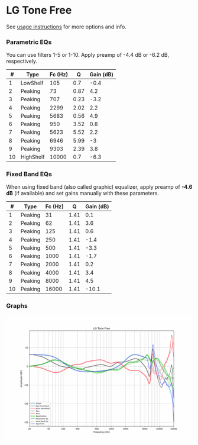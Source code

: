 # LG Tone Free
See [usage instructions](https://github.com/jaakkopasanen/AutoEq#usage) for more options and info.

### Parametric EQs
You can use filters 1-5 or 1-10. Apply preamp of -4.4 dB or -6.2 dB, respectively.

|   # | Type      |   Fc (Hz) |    Q |   Gain (dB) |
|-----|-----------|-----------|------|-------------|
|   1 | LowShelf  |       105 | 0.7  |        -0.4 |
|   2 | Peaking   |        73 | 0.87 |         4.2 |
|   3 | Peaking   |       707 | 0.23 |        -3.2 |
|   4 | Peaking   |      2299 | 2.02 |         2.2 |
|   5 | Peaking   |      5683 | 0.56 |         4.9 |
|   6 | Peaking   |       950 | 3.52 |         0.8 |
|   7 | Peaking   |      5623 | 5.52 |         2.2 |
|   8 | Peaking   |      6946 | 5.99 |        -3   |
|   9 | Peaking   |      9303 | 2.39 |         3.8 |
|  10 | HighShelf |     10000 | 0.7  |        -6.3 |

### Fixed Band EQs
When using fixed band (also called graphic) equalizer, apply preamp of **-4.6 dB** (if available) and set gains manually with these parameters.

|   # | Type    |   Fc (Hz) |    Q |   Gain (dB) |
|-----|---------|-----------|------|-------------|
|   1 | Peaking |        31 | 1.41 |         0.1 |
|   2 | Peaking |        62 | 1.41 |         3.6 |
|   3 | Peaking |       125 | 1.41 |         0.6 |
|   4 | Peaking |       250 | 1.41 |        -1.4 |
|   5 | Peaking |       500 | 1.41 |        -3.3 |
|   6 | Peaking |      1000 | 1.41 |        -1.7 |
|   7 | Peaking |      2000 | 1.41 |         0.2 |
|   8 | Peaking |      4000 | 1.41 |         3.4 |
|   9 | Peaking |      8000 | 1.41 |         4.5 |
|  10 | Peaking |     16000 | 1.41 |       -10.1 |

### Graphs
![](./LG%20Tone%20Free.png)

